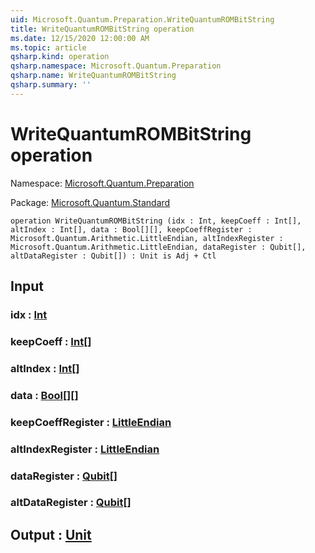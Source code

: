 ```yaml
---
uid: Microsoft.Quantum.Preparation.WriteQuantumROMBitString
title: WriteQuantumROMBitString operation
ms.date: 12/15/2020 12:00:00 AM
ms.topic: article
qsharp.kind: operation
qsharp.namespace: Microsoft.Quantum.Preparation
qsharp.name: WriteQuantumROMBitString
qsharp.summary: ''
---
```


# WriteQuantumROMBitString operation

Namespace: [Microsoft.Quantum.Preparation](xref:Microsoft.Quantum.Preparation)

Package: [Microsoft.Quantum.Standard](https://nuget.org/packages/Microsoft.Quantum.Standard)




```qsharp
operation WriteQuantumROMBitString (idx : Int, keepCoeff : Int[], altIndex : Int[], data : Bool[][], keepCoeffRegister : Microsoft.Quantum.Arithmetic.LittleEndian, altIndexRegister : Microsoft.Quantum.Arithmetic.LittleEndian, dataRegister : Qubit[], altDataRegister : Qubit[]) : Unit is Adj + Ctl
```


## Input

### idx : [Int](xref:microsoft.quantum.lang-ref.int)




### keepCoeff : [Int](xref:microsoft.quantum.lang-ref.int)[]




### altIndex : [Int](xref:microsoft.quantum.lang-ref.int)[]




### data : [Bool](xref:microsoft.quantum.lang-ref.bool)[][]




### keepCoeffRegister : [LittleEndian](xref:Microsoft.Quantum.Arithmetic.LittleEndian)




### altIndexRegister : [LittleEndian](xref:Microsoft.Quantum.Arithmetic.LittleEndian)




### dataRegister : [Qubit](xref:microsoft.quantum.lang-ref.qubit)[]




### altDataRegister : [Qubit](xref:microsoft.quantum.lang-ref.qubit)[]





## Output : [Unit](xref:microsoft.quantum.lang-ref.unit)

